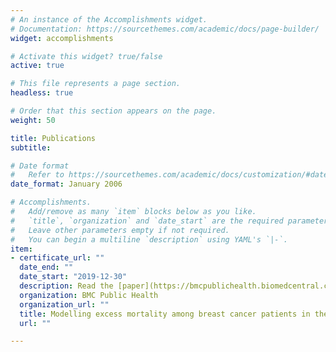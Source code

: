 ```yaml
---
# An instance of the Accomplishments widget.
# Documentation: https://sourcethemes.com/academic/docs/page-builder/
widget: accomplishments

# Activate this widget? true/false
active: true

# This file represents a page section.
headless: true

# Order that this section appears on the page.
weight: 50

title: Publications
subtitle:

# Date format
#   Refer to https://sourcethemes.com/academic/docs/customization/#date-format
date_format: January 2006

# Accomplishments.
#   Add/remove as many `item` blocks below as you like.
#   `title`, `organization` and `date_start` are the required parameters.
#   Leave other parameters empty if not required.
#   You can begin a multiline `description` using YAML's `|-`.
item:
- certificate_url: ""
  date_end: ""
  date_start: "2019-12-30"
  description: Read the [paper](https://bmcpublichealth.biomedcentral.com/articles/10.1186/s12889-019-8113-2)
  organization: BMC Public Health
  organization_url: ""
  title: Modelling excess mortality among breast cancer patients in the North East Region of Peninsular Malaysia, 2007-2011; a population-based study
  url: ""

---
```

